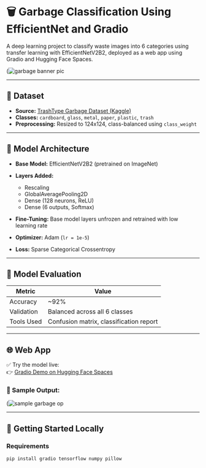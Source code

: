# 🗑️ Garbage Classification Using EfficientNet and Gradio

A deep learning project to classify waste images into 6 categories using transfer learning with EfficientNetV2B2, deployed as a web app using Gradio and Hugging Face Spaces.

(![garbage banner pic](https://github.com/user-attachments/assets/490419fb-26d6-49f5-96ba-f1cdc32f3cb2)


---

## 📂 Dataset
- **Source:** [TrashType Garbage Dataset (Kaggle)](https://www.kaggle.com/datasets/asdasdasasdas/garbage-classification)
- **Classes:** `cardboard`, `glass`, `metal`, `paper`, `plastic`, `trash`
- **Preprocessing:** Resized to 124x124, class-balanced using `class_weight`

---

## 🧠 Model Architecture
- **Base Model:** EfficientNetV2B2 (pretrained on ImageNet)
- **Layers Added:**
  - Rescaling
  - GlobalAveragePooling2D
  - Dense (128 neurons, ReLU)
  - Dense (6 outputs, Softmax)

- **Fine-Tuning:** Base model layers unfrozen and retrained with low learning rate
- **Optimizer:** Adam (`lr = 1e-5`)
- **Loss:** Sparse Categorical Crossentropy

---

## 🔬 Model Evaluation

| Metric      | Value       |
|-------------|-------------|
| Accuracy    | ~92%        |
| Validation  | Balanced across all 6 classes |
| Tools Used  | Confusion matrix, classification report |

---

## 🌐 Web App

✅ Try the model live:  
👉 [Gradio Demo on Hugging Face Spaces](https://huggingface.co/spaces/JaishnaCodz/Garbage-Classification)

### 📸 Sample Output:

(![sample garbage op](https://github.com/user-attachments/assets/739fa4c0-1353-4499-9c6c-761744951ece)


---

## 🚀 Getting Started Locally

### Requirements

```bash
pip install gradio tensorflow numpy pillow
